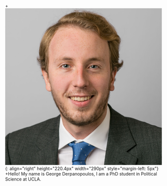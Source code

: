 +![portrait](/assets/Potrait_Formal_Square.jpg){: align="right" height="220.4px" width="290px" style="margin-left: 5px"}
+Hello! My name is George Derpanopoulos, I am a PhD student in Political Science at UCLA.
